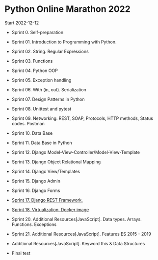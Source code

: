 # Python Online Marathon 2022
Start 2022-12-12
* Sprint 0. Self-preparation
* Sprint 01. Introduction to Programming with Python.
* Sprint 02. String. Regular Expressions
* Sprint 03. Functions
* Sprint 04. Python OOP
* Sprint 05. Exception handling
* Sprint 06. With (in, out). Serialization
* Sprint 07. Design Patterns in Python
* Sprint 08. Unittest and pytest
* Sprint 09. Networking. REST, SOAP, Protocols, HTTP methods, Status codes. Postman
* Sprint 10. Data Base
* Sprint 11. Data Base in Python
* Sprint 12. Django Model-View-Controller/Model-View-Template
* Sprint 13. Django Object Relational Mapping
* Sprint 14. Django View/Templates
* Sprint 15. Django Admin
* Sprint 16. Django Forms
* [Sprint 17. Django REST Framework.](https://github.com/lisivka/POM-django-rest.git)
* [Sprint 18. Virtualization. Docker image](https://github.com/lisivka/POM2022-Sprint18-docker)

* Sprint 20. Additional Resources[JavaScript]. Data types. Arrays. 
  Functions. Exceptions
* Sprint 21. Additional Resources[JavaScript]. Features ES 2015 - 2019
* Additional Resources[JavaScript]. Keyword this & Data Structures
* Final test

